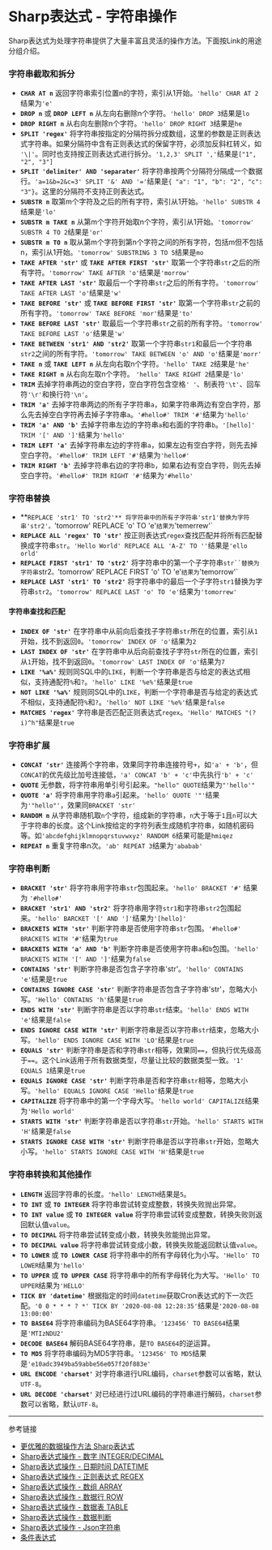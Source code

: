 # Sharp表达式 - 字符串操作
Sharp表达式为处理字符串提供了大量丰富且灵活的操作方法。下面按Link的用途分组介绍。

### 字符串截取和拆分
* **`CHAR AT n`** 返回字符串索引位置n的字符，索引从1开始。`'hello' CHAR AT 2`结果为`'e'`
* **`DROP n`** 或 **`DROP LEFT n`**  从左向右删除n个字符。`'hello' DROP 3`结果是`lo`
* **`DROP RIGHT n`** 从右向左删除n个字符。`'hello' DROP RIGHT 3`结果是`he`
* **`SPLIT 'regex'`** 将字符串按指定的分隔符拆分成数组，这里的参数是正则表达式字符串。如果分隔符中含有正则表达式的保留字符，必须加反斜杠转义，如 `'\|'`。同时也支持按正则表达式进行拆分。`'1,2,3' SPLIT ','`结果是`["1", "2", "3"]` 
* **`SPLIT 'delimiter' AND 'separater'`** 将字符串按两个分隔符分隔成一个数据行。`'a=1&b=2&c=3' SPLIT '&' AND '='`结果是`{ "a": "1", "b": "2", "c": "3"}`。这里的分隔符不支持正则表达式。
* **`SUBSTR n`** 取第m个字符及之后的所有字符，索引从1开始。`'hello' SUBSTR 4`结果是`'lo'`
* **`SUBSTR m TAKE n`** 从第m个字符开始取n个字符，索引从1开始。`'tomorrow' SUBSTR 4 TO 2`结果是`'or'`
* **`SUBSTR m TO n`** 取从第m个字符到第n个字符之间的所有字符，包括m但不包括n，索引从1开始。`'tomorrow' SUBSTRING 3 TO 5`结果是`mo`
* **`TAKE AFTER 'str'`** 或 **`TAKE AFTER FIRST 'str'`** 取第一个字符串`str`之后的所有字符。`'tomorrow' TAKE AFTER 'o'`结果是`'morrow'`
* **`TAKE AFTER LAST 'str'`** 取最后一个字符串`str`之后的所有字符。`'tomorrow' TAKE AFTER LAST 'o'`结果是`'w'`
* **`TAKE BEFORE 'str'`** 或 **`TAKE BEFORE FIRST 'str'`**  取第一个字符串`str`之前的所有字符。`'tomorrow' TAKE BEFORE 'mor'`结果是`'to'`
* **`TAKE BEFORE LAST 'str'`** 取最后一个字符串`str`之前的所有字符。`'tomorrow' TAKE BEFORE LAST 'o'`结果是`'w'`
* **`TAKE BETWEEN 'str1' AND 'str2'`** 取第一个字符串`str1`和最后一个字符串`str2`之间的所有字符。`'tomorrow' TAKE BETWEEN 'o' AND 'o'`结果是`'morr'`
* **`TAKE n`** 或 **`TAKE LEFT n`** 从左向右取n个字符。`'hello' TAKE 2`结果是`'he'`
* **`TAKE RIGHT n`** 从右向左取n个字符。 `'hello' TAKE RIGHT 2`结果是`'lo'`
* **`TRIM`** 去掉字符串两边的空白字符，空白字符包含空格`' '`、制表符`'\t'`、回车符`'\r'`和换行符`'\n'`。
* **`TRIM 'a'`** 去掉字符串两边的所有子字符串`a`，如果字符串两边有空白字符，那么先去掉空白字符再去掉子字符串`a`。`'#hello#' TRIM '#'`结果为`'hello'`
* **`TRIM 'a' AND 'b'`** 去掉字符串左边的字符串`a`和右面的字符串`b`。`'[hello]' TRIM '[' AND ']'`结果为`'hello'`
* **`TRIM LEFT 'a'`** 去掉字符串左边的字符串`a`，如果左边有空白字符，则先去掉空白字符。`'#hello#' TRIM LEFT '#'`结果为`'hello#'`
* **`TRIM RIGHT 'b'`** 去掉字符串右边的字符串`b`，如果右边有空白字符，则先去掉空白字符。`'#hello#' TRIM RIGHT '#'`结果为`'#hello'`

### 字符串替换
* **`REPLACE 'str1' TO 'str2'** 将字符串中的所有子字符串'str1'替换为字符串'str2'。`'tomorrow' REPLACE 'o' TO 'e'`结果为`'temerrew'`
* **`REPLACE ALL 'regex' TO 'str'`** 按正则表达式`regex`查找匹配并将所有匹配替换成字符串`str`。`'Hello World' REPLACE ALL 'A-Z' TO ''`结果是`'ello orld'`
* **`REPLACE FIRST 'str1' TO 'str2'`** 将字符串中的第一个子字符串`str``替换为字符串`str2`。`'tomorrow' REPLACE FIRST 'o' TO 'e'`结果为`'temorrow'`
* **`REPLACE LAST 'str1' TO 'str2'`** 将字符串中的最后一个子字符`str1`替换为字符串`str2`。`'tomorrow' REPLACE LAST 'o' TO 'e'`结果为`'tomorrew'`

#### 字符串查找和匹配
* **`INDEX OF 'str'`**  在字符串中从前向后查找子字符串`str`所在的位置，索引从`1`开始，找不到返回`0`。`'tomorrow' INDEX OF 'o'`结果为`2`
* **`LAST INDEX OF 'str'`** 在字符串中从后向前查找子字符`str`所在的位置，索引从`1`开始，找不到返回`0`。`'tomorrow' LAST INDEX OF 'o'`结果为`7`
* **`LIKE '%a%'`** 规则同SQL中的`LIKE`，判断一个字符串是否与给定的表达式相似，支持通配符`%`和`?`。`'hello' LIKE '%e%'`结果是`true`
* **`NOT LIKE '%a%'`** 规则同SQL中的`LIKE`，判断一个字符串是否与给定的表达式不相似，支持通配符`%`和`?`。`'hello' NOT LIKE '%e%'`结果是`false`
* **`MATCHES 'regex'`** 字符串是否匹配正则表达式`regex`。`'Hello' MATCHES "(?i)^h"`结果是`true`

### 字符串扩展
* **`CONCAT 'str'`** 连接两个字符串，效果同字符串连接符号`+`，如`'a' + 'b'`，但`CONCAT`的优先级比加号连接低，`'a' CONCAT 'b' + 'c'`中先执行`'b' + 'c'`
* **`QUOTE`** 无参数，将字符串用单引号引起来。`"hello" QUOTE`结果为`"'hello'"`
* **`QUOTE 'a'`** 将字符串用字符串`a`引起来。`'hello' QUOTE '"'`结果为`'"hello"'`，效果同`BRACKET 'str'`
* **`RANDOM n`** 从字符串随机取`n`个字符，组成新的字符串，`n`大于等于`1`且`n`可以大于字符串的长度。这个Link按给定的字符列表生成随机字符串，如随机密码等。如`'abcdefghijklmnopqrstuvwxyz' RANDOM 6`结果可能是`hmiqez`
* **`REPEAT n`** 重复字符串n次。`'ab' REPEAT 3`结果为`'ababab'`

### 字符串判断
* **`BRACKET 'str'`** 将字符串用字符串`str`包围起来。`'hello' BRACKET '#'` 结果为 `'#hello#'`
* **`BRACKET 'str1' AND 'str2'`** 将字符串用字符`str1`和字符串`str2`包围起来。`'hello' BARCKET '[' AND ']'`结果为`'[hello]'`
* **`BRACKETS WITH 'str'`** 判断字符串是否使用字符串`str`包围。`'#hello#' BRACKETS WITH '#'`结果为`true` 
* **`BRACKETS WITH 'a' AND 'b'`** 判断字符串是否使用字符串`a`和`b`包围。`'hello' BRACKETS WITH '[' AND ']'`结果为`false`
* **`CONTAINS 'str'`** 判断字符串是否包含子字符串'str'。`'hello' CONTAINS 'e'`结果是`true`
* **`CONTAINS IGNORE CASE 'str'`** 判断字符串是否包含子字符串'str'，忽略大小写。`'Hello' CONTAINS 'h'`结果是`true`
* **`ENDS WITH 'str'`** 判断字符串是否以字符串`str`结束。`'hello' ENDS WITH 'e'`结果是`false`
* **`ENDS IGNORE CASE WITH 'str'`** 判断字符串是否以字符串`str`结束，忽略大小写。`'hello' ENDS IGNORE CASE WITH 'LO'`结果是`true`
* **`EQUALS 'str'`** 判断字符串是否和字符串`str`相等，效果同`==`，但执行优先级高于`==`。这个Link适用于所有数据类型，尽量让比较的数据类型一致。`'1' EQUALS 1`结果是`true`
* **`EQUALS IGNORE CASE 'str'`** 判断字符串是否和字符串`str`相等，忽略大小写。`'hello' EQUALS IGNORE CASE 'Hello'`结果是`true`
* **`CAPITALIZE`** 将字符串中的第一个字母大写。`'hello world' CAPITALIZE`结果为`'Hello world'`
* **`STARTS WITH 'str'`** 判断字符串是否以字符串`str`开始。`'hello' STARTS WITH 'H'`结果是`false`
* **`STARTS IGNORE CASE WITH 'str'`** 判断字符串是否以字符串`str`开始，忽略大小写。`'hello' STARTS IGNORE CASE WITH 'H'`结果是`true`

### 字符串转换和其他操作
* **`LENGTH`** 返回字符串的长度。`'hello' LENGTH`结果是`5`。
* **`TO INT`** 或 **`TO INTEGER`** 将字符串尝试转变成整数，转换失败抛出异常。
* **`TO INT value`** 或 **`TO INTEGER value`** 将字符串尝试转变成整数，转换失败则返回默认值`value`。
* **`TO DECIMAL`** 将字符串尝试转变成小数，转换失败能抛出异常。
* **`TO DECIMAL value`** 将字符串尝试转变成小数，转换失败能返回默认值`value`。
* **`TO LOWER`** 或 **`TO LOWER CASE`** 将字符串中的所有字母转化为小写。`'Hello' TO LOWER`结果为`'hello'`
* **`TO UPPER`** 或 **`TO UPPER CASE`** 将字符串中的所有字母转化为大写。`'Hello' TO UPPER`结果为`'HELLO'`
* **`TICK BY 'datetime'`** 根据指定的时间`datetime`获取Cron表达式的下一次匹配。`'0 0 * * * ? *' TICK BY '2020-08-08 12:28:35'`结果是`'2020-08-08 13:00:00'`
* **`TO BASE64`** 将字符串编码为BASE64字符串。`'123456' TO BASE64`结果是`'MTIzNDU2'`
* **`DECODE BASE64`** 解码BASE64字符串，是`TO BASE64`的逆运算。
* **`TO MD5`** 将字符串编码为MD5字符串。`'123456' TO MD5`结果是`'e10adc3949ba59abbe56e057f20f883e'`
* **`URL ENCODE 'charset'`** 对字符串进行URL编码，`charset`参数可以省略，默认`UTF-8`。
* **`URL DECODE 'charset'`** 对已经进行过URL编码的字符串进行解码，`charset`参数可以省略，默认`UTF-8`。  

---
参考链接
* [更优雅的数据操作方法 Sharp表达式](/pql/sharp.md)
* [Sharp表达式操作 - 数字 INTEGER/DECIMAL](/pql/sharp-numeric.md)
* [Sharp表达式操作 - 日期时间 DATETIME](/pql/sharp-datetime.md)
* [Sharp表达式操作 - 正则表达式 REGEX](/pql/sharp-regex.md)
* [Sharp表达式操作 - 数组 ARRAY](/pql/sharp-array.md)
* [Sharp表达式操作 - 数据行 ROW](/pql/sharp-row.md)
* [Sharp表达式操作 - 数据表 TABLE](/pql/sharp-table.md)
* [Sharp表达式操作 - 数据判断](/pql/sharp-if.md)
* [Sharp表达式操作 - Json字符串](/pql/sharp-json.md)
* [条件表达式](/pql/condition.md)